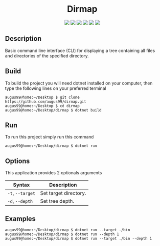 <p align="center"">
    <h1 align="center">Dirmap</h1>
    <p align="center">
        <img src="https://img.shields.io/badge/made%20with-C%23-blue?style=plastic">
        <img src="https://img.shields.io/badge/license-MIT-green?style=plastic">
        <img src="https://img.shields.io/badge/open%20source-red?style=plastic">
        <img src="https://img.shields.io/badge/suggestions-welcome-green?style=plastic">
        <img src="https://img.shields.io/github/last-commit/augus99/dirmap?style=plastic">
        <img src="https://img.shields.io/github/commit-activity/y/augus99/dirmap?style=plastic">
    </p>
</p>

## Description
Basic command line interface (CLI) for displaying a tree containing all files and directories of the specified directory.

## Build
To build the project you will need dotnet installed on your computer, then type the following lines on your preferred terminal
```console
augus99@home:~/Desktop $ git clone https://github.com/augus99/dirmap.git
augus99@home:~/Desktop $ cd dirmap
augus99@home:~/Desktop/dirmap $ dotnet build
```

## Run
To run this project simply run this command
```console
augus99@home:~/Desktop/dirmap $ dotnet run
```

## Options
This application provides 2 optionals arguments

| Syntax           | Description                 |
| ---------------- | --------------------------- |
| `-t`, `--target` | Set target directory.       |
| `-d`, `--depth`  | Set tree depth.             |

## Examples

```console
augus99@home:~/Desktop/dirmap $ dotnet run --target ./bin
augus99@home:~/Desktop/dirmap $ dotnet run --depth 1
augus99@home:~/Desktop/dirmap $ dotnet run --target ./bin --depth 1
```